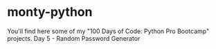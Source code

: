 # monty-python
You'll find here some of my "100 Days of Code: Python Pro Bootcamp" projects.
Day 5 - Random Password Generator
